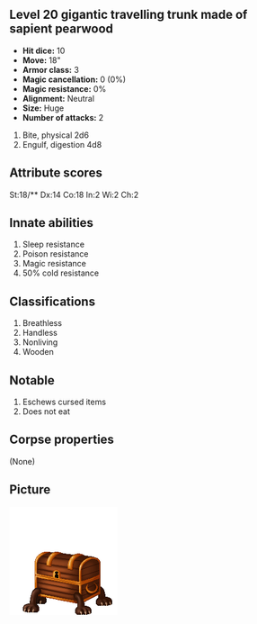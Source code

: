 ## Level 20 gigantic travelling trunk made of sapient pearwood

- **Hit dice:** 10
- **Move:** 18"
- **Armor class:** 3
- **Magic cancellation:** 0 (0%)
- **Magic resistance:** 0%
- **Alignment:** Neutral
- **Size:** Huge
- **Number of attacks:** 2
1. Bite, physical 2d6
2. Engulf, digestion 4d8

## Attribute scores

St:18/** Dx:14 Co:18 In:2 Wi:2 Ch:2

## Innate abilities

1. Sleep resistance
2. Poison resistance
3. Magic resistance
4. 50% cold resistance

## Classifications

1. Breathless
2. Handless
3. Nonliving
4. Wooden

## Notable

1. Eschews cursed items
2. Does not eat

## Corpse properties

(None)

## Picture

![Giant luggage](https://github.com/hyvanmielenpelit/GnollHackTileSet/blob/main/Monsters/giant_luggage/giant_luggage.png)
